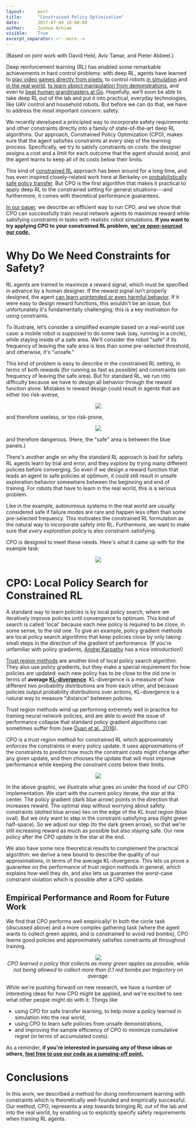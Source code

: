 ```yaml
---
layout:     post
title:      "Constrained Policy Optimization"
date:       2017-07-04 10:00:00
author:     Joshua Achiam
visible:    True
excerpt_separator: <!--more-->
---
```

(Based on joint work with David Held, Aviv Tamar, and Pieter Abbeel.)

Deep reinforcement learning (RL) has enabled some remarkable achievements in hard control problems: with deep RL, agents have learned to [play video games directly from pixels](https://arxiv.org/abs/1602.01783), to control robots [in simulation](https://arxiv.org/abs/1502.05477) and [in the real world](http://rll.berkeley.edu/deeplearningrobotics/), [to learn object manipulation from demonstrations](https://blog.openai.com/robots-that-learn/), and even to [beat human grandmasters at Go](https://deepmind.com/research/publications/mastering-game-go-deep-neural-networks-tree-search/). Hopefully, we’ll soon be able to take deep RL out of the lab and put it into practical, everyday technologies, like UAV control and household robots. But before we can do that, we have to address the most important concern: safety.

We recently developed a principled way to incorporate safety requirements and other constraints directly into a family of state-of-the-art deep RL algorithms. Our approach, Constrained Policy Optimization (CPO), makes sure that the agent satisfies constraints at every step of the learning process. Specifically, we try to satisfy constraints on _costs_: the designer assigns a cost and a limit for each outcome that the agent should avoid, and the agent learns to keep all of its costs below their limits. 

This kind of [constrained RL](http://www-sop.inria.fr/members/Eitan.Altman/TEMP/h.pdf) approach has been around for a long time, and has even inspired closely-related work here at Berkeley on [probabilistically safe policy transfer](https://arxiv.org/abs/1705.05394). But CPO is the first algorithm that makes it practical to apply deep RL to the constrained setting for general situations---and furthermore, it comes with theoretical performance guarantees. 


[In our paper](https://arxiv.org/abs/1705.10528), we describe an efficient way to run CPO, and we show that CPO can successfully train neural network agents to maximize reward while satisfying constraints in tasks with realistic robot simulations. **If you want to try applying CPO to your constrained RL problem, [we've open-sourced our code.](https://github.com/jachiam/cpo)**


<!--more-->

# Why Do We Need Constraints for Safety?


RL agents are trained to maximize a reward signal, which must be specified in advance by a human designer. If the reward signal isn’t properly designed, the agent [can learn unintended or even harmful behavior](https://blog.openai.com/faulty-reward-functions/). If it were easy to design reward functions, this wouldn't be an issue, but unfortunately it's fundamentally challenging; this is a key motivation for using constraints. 

<!--To illustrate, let’s consider a simplified example based on a real-world use case: an autonomous car which is supposed to drive to its destination and avoid collisions. We'll require that the collision frequency for the car is less than some pre-selected threshold, for the sake of safety. If the frequency of collisions is below that threshold, we’ll consider the car “safe,” and otherwise, it’s “unsafe.”-->

To illustrate, let’s consider a simplified example based on a real-world use case: a mobile robot is supposed to do some task (say, running in a circle), while staying inside of a safe area. We'll consider the robot "safe" if its frequency of leaving the safe area is less than some pre-selected threshold, and otherwise, it's "unsafe."

This kind of problem is easy to describe in the constrained RL setting, in terms of both rewards (for running as fast as possible) and constraints (on frequency of leaving the safe area). But for standard RL, we run into difficulty because we have to design all behavior through the reward function alone. Mistakes in reward design could result in agents that are either too risk-averse,

<p style="text-align:center;">
<img src="http://imgur.com/1IhckPl.gif">
</p>

and therefore useless, or too risk-prone, 

<p style="text-align:center;">
<img src="http://imgur.com/jshfjUw.gif">
</p>

and therefore dangerous. (Here, the "safe" area is between the blue panels.)

There's another angle on why the standard RL approach is bad for safety. RL agents learn by trial and error, and they *explore* by trying many different policies before converging. So even if we design a reward function that leads an agent to safe policies at optimum, it could still result in unsafe exploration behavior somewhere between the beginning and end of training. For robots that have to learn in the real world, this is a serious problem.

Like in the example, autonomous systems in the real world are usually considered safe if failure modes are rare and happen less often than some pre-selected frequency. This motivates the constrained RL formulation as the natural way to incorporate safety into RL. Furthermore, we want to make sure that *every exploration policy* is also constraint-satisfying. 

CPO is designed to meet these needs. Here's what it came up with for the example task:

<p style="text-align:center;">
<img src="http://imgur.com/Vlvzz7D.gif">
</p>



# CPO: Local Policy Search for Constrained RL

A standard way to learn policies is by local policy search, where we iteratively improve policies until convergence to optimum. This kind of search is called 'local' because each new policy is required to be close, in some sense, to the old one. To give an example, policy gradient methods are local policy search algorithms that keep policies close by only taking small steps in the direction of the gradient of performance. (If you're unfamiliar with policy gradients, [Andrej Karpathy](http://karpathy.github.io/2016/05/31/rl/) has a nice introduction!)

[Trust region methods](https://arxiv.org/abs/1502.05477) are another kind of local policy search algorithm. They also use policy gradients, but they make a special requirement for how policies are updated: each new policy has to be close to the old one in terms of **average [KL-divergence](https://en.wikipedia.org/wiki/Kullback%E2%80%93Leibler_divergence)**. KL-divergence is a measure of how different two probability distributions are from each other, and because policies output probability distributions over actions, KL-divergence is a natural way to measure "distance" between policies. 

Trust region methods wind up performing extremely well in practice for training neural network policies, and are able to avoid the issue of performance collapse that standard policy gradient algorithms can sometimes suffer from (see [Duan et al., 2016](https://arxiv.org/abs/1604.06778)). 

CPO is a trust region method for constrained RL which approximately enforces the constraints in every policy update. It uses approximations of the constraints to predict how much the constraint costs might change after any given update, and then chooses the update that will most improve performance while keeping the constraint costs below their limits. 


<p style="text-align:center;">
<img src="https://media.giphy.com/media/xUA7aNcfe5lpuEYqNq/giphy.gif">
</p>

In the above graphic, we illustrate what goes on under the hood of our CPO implementation. We start with the current policy iterate, the star at the center. The policy gradient (dark blue arrow) points in the direction that increases reward. The optimal step without worrying about safety constraints (dotted blue arrow) lies on the edge of the KL trust region (blue oval). But we only want to step in the constraint-satisfying area (light green half-space). So we adjust our step (to the dark green arrow), so that we're still increasing reward as much as possible but also staying safe. Our new policy after the CPO update is the star at the end. 


We also have some nice theoretical results to complement the practical algorithm: we derive a new bound to describe the quality of our approximations, in terms of the average KL-divergence. This lets us prove a guarantee on the performance of trust region methods in general, which explains how well they do, and also lets us guarantee the worst-case constraint violation which is possible after a CPO update.


## Empirical Performance and Room for Future Work

We find that CPO performs well empirically! In both the circle task (discussed above) and a more complex gathering task (where the agent wants to collect green apples, and is constrained to avoid red bombs), CPO learns good policies and approximately satisfies constraints all throughout training. 



<p style="text-align:center;">
<img src="http://imgur.com/82dc6JF.gif"><br>
<i>CPO learned a policy that collects as many green apples as possible, while not being allowed to collect more than 0.1 red bombs per trajectory on average.</i>
</p>


While we're pushing forward on new research, we have a number of interesting ideas for how CPO might be applied, and we're excited to see what other people might do with it. Things like

* using CPO for safe transfer learning, to help move a policy learned in simulation into the real world,
* using CPO to learn safe policies from unsafe demonstrations,
* and improving the sample efficiency of CPO to minimize cumulative regret (in terms of accumulated costs). 

As a reminder, **if you're interested in pursuing any of these ideas or others, [feel free to use our code as a jumping-off point.](https://github.com/jachiam/cpo)**


# Conclusions

In this work, we described a method for doing reinforcement learning with constraints which is theoretically well-founded and empirically successful. Our method, CPO, represents a step towards bringing RL out of the lab and into the real world, by enabling us to explicitly specify safety requirements when training RL agents. 




